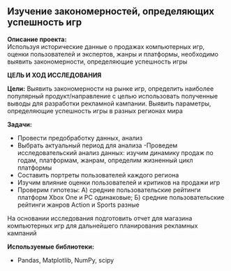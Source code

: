 ﻿## Изучение закономерностей, определяющих успешность игр
**Описание проекта:**\
Используя исторические данные о продажах компьютерных игр, оценки пользователей и экспертов, жанры и платформы, необходимо выявить закономерности, определяющие успешность игры 

**ЦЕЛЬ И ХОД ИССЛЕДОВАНИЯ**

**Цели:**
Выявить закономерности на рынке игр, определить наиболее популярный продукт/направление с целью использовать полученные выводы для разработки рекламной кампании. Выявить параметры, определяющие успешность игры в разных регионах мира

**Задачи:**
- Провести предобработку данных, анализ
- Выбрать актуальный период для анализа
 -Проведем исследовательский анализ данных: изучим динамику продаж по годам, платформам, жанрам, определим жизненный цикл платформы
- Составить портреты пользователей каждого региона
- Изучим влияние оценки пользователей и критиков на продажи игр
- Проверим гипотезы:
А) средние пользовательские рейтинги платформ Xbox One и PC одинаковые;
Б) средние пользовательские рейтинги жанров Action и Sports разные

На основании исследования подготовить отчет для магазина компьютерных игр для дальнейшего планирования рекламных кампаний

**Используемые библиотеки:**
  - Pandas, Matplotlib, NumPy, scipy
